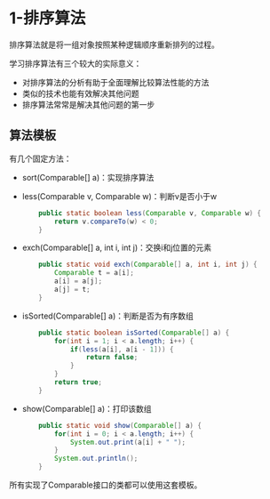 # 1-排序算法

排序算法就是将一组对象按照某种逻辑顺序重新排列的过程。

学习排序算法有三个较大的实际意义：

- 对排序算法的分析有助于全面理解比较算法性能的方法
- 类似的技术也能有效解决其他问题
- 排序算法常常是解决其他问题的第一步

## 算法模板

有几个固定方法：

- sort(Comparable[] a)：实现排序算法

- less(Comparable v, Comparable w)：判断v是否小于w

    ```java
        public static boolean less(Comparable v, Comparable w) {
            return v.compareTo(w) < 0;
        }
    ```

    

- exch(Comparable[] a, int i, int j)：交换i和j位置的元素

    ```java
        public static void exch(Comparable[] a, int i, int j) {
            Comparable t = a[i];
            a[i] = a[j];
            a[j] = t;
        }
    ```

    

- isSorted(Comparable[] a)：判断是否为有序数组

    ```java
        public static boolean isSorted(Comparable[] a) {
            for(int i = 1; i < a.length; i++) {
                if(less(a[i], a[i - 1])) {
                    return false;
                }
            }
            return true;
        }
    
    ```

    

- show(Comparable[] a)：打印该数组

    ```java
        public static void show(Comparable[] a) {
            for(int i = 0; i < a.length; i++) {
                System.out.print(a[i] + " ");
            }
            System.out.println();
        }
    ```

    

所有实现了Comparable接口的类都可以使用这套模板。



